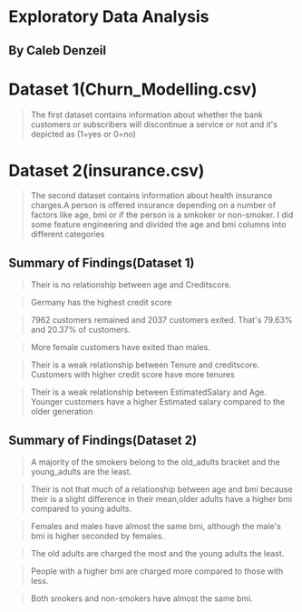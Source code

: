# Exploratory Data Analysis
## By Caleb Denzeil

# Dataset 1(Churn_Modelling.csv)
> The first dataset contains information about whether the bank customers or subscribers will discontinue a service or not
 and it's depicted as (1=yes or 0=no)
 
 # Dataset 2(insurance.csv)
 > The second dataset contains information about health insurance charges.A person is offered insurance depending on a number of factors like age, bmi or if the person is a smkoker or non-smoker.
 > I did some feature engineering and divided the age and bmi columns into different categories
 
 ## Summary of Findings(Dataset 1)
 
> Their is no relationship between age and Creditscore.

> Germany has the highest credit score

> 7962 customers remained and 2037 customers exited. That's 79.63% and 20.37% of customers.

> More female customers have exited than males.

> Their is a weak relationship between Tenure and creditscore. Customers with higher credit score have more tenures

> Their is a weak relationship between EstimatedSalary and Age. Younger customers have a higher Estimated salary compared to the older generation
 
## Summary of Findings(Dataset 2)


> A majority of the smokers belong to the old_adults bracket and the young_adults are the least.

> Their is not that much of a relationship between age and bmi because their is a slight difference in their mean,older adults have a higher bmi compared to young adults.

> Females and males have almost the same bmi, although the male's bmi is higher seconded by females.

> The old adults are charged the most and the young adults the least.

> People with a higher bmi are charged more compared to those with less.

> Both smokers and non-smokers have almost the same bmi.